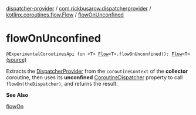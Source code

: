 [dispatcher-provider](../../index.md) / [com.rickbusarow.dispatcherprovider](../index.md) / [kotlinx.coroutines.flow.Flow](index.md) / [flowOnUnconfined](./flow-on-unconfined.md)

# flowOnUnconfined

`@ExperimentalCoroutinesApi fun <T> `[`Flow`](https://kotlin.github.io/kotlinx.coroutines/kotlinx-coroutines-core/kotlinx.coroutines.flow/-flow/index.html)`<T>.flowOnUnconfined(): `[`Flow`](https://kotlin.github.io/kotlinx.coroutines/kotlinx-coroutines-core/kotlinx.coroutines.flow/-flow/index.html)`<T>` [(source)](https://github.com/RBusarow/Dispatch/tree/master/dispatcher-provider/src/main/java/com/rickbusarow/dispatcherprovider/Flow.kt#L86)

Extracts the [DispatcherProvider](../-dispatcher-provider/index.md) from the `coroutineContext` of the **collector** coroutine,
then uses its **unconfined** [CoroutineDispatcher](https://kotlin.github.io/kotlinx.coroutines/kotlinx-coroutines-core/kotlinx.coroutines/-coroutine-dispatcher/index.html) property to call `flowOn(theDispatcher)`,
and returns the result.

**See Also**

[flowOn](https://kotlin.github.io/kotlinx.coroutines/kotlinx-coroutines-core/kotlinx.coroutines.flow/flow-on.html)

